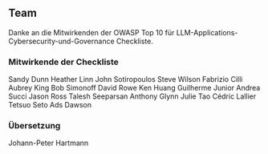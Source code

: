 ## Team

Danke an die Mitwirkenden der OWASP Top 10 für LLM-Applications-Cybersecurity-und-Governance Checkliste.

### Mitwirkende der Checkliste

Sandy Dunn
Heather Linn
John Sotiropoulos
Steve Wilson
Fabrizio Cilli
Aubrey King
Bob Simonoff
David Rowe
Ken Huang
Guilherme Junior
Andrea Succi
Jason Ross
Talesh Seeparsan
Anthony Glynn
Julie Tao
Cédric Lallier
Tetsuo Seto
Ads Dawson

### Übersetzung

Johann-Peter Hartmann